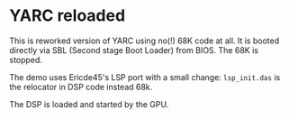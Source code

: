 # YARC reloaded

This is reworked version of YARC using no(!) 68K code at all. It is booted directly via SBL (Second stage Boot Loader) from BIOS. The 68K is stopped.

The demo uses Ericde45's LSP port with a small change: `lsp_init.das` is the relocator in DSP code instead 68k.

The DSP is loaded and started by the GPU.
